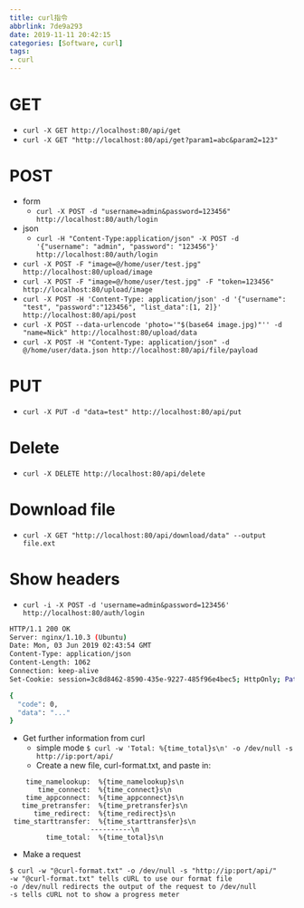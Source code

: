 ```yaml
---
title: curl指令
abbrlink: 7de9a293
date: 2019-11-11 20:42:15
categories: [Software, curl]
tags:
- curl
---
```

# GET
- `curl -X GET http://localhost:80/api/get`
- `curl -X GET "http://localhost:80/api/get?param1=abc&param2=123"`

# POST
- form
  - `curl -X POST -d "username=admin&password=123456" http://localhost:80/auth/login`
- json
  - `curl -H "Content-Type:application/json" -X POST -d '{"username": "admin", "password": "123456"}' http://localhost:80/auth/login`
- `curl -X POST -F "image=@/home/user/test.jpg" http://localhost:80/upload/image`
- `curl -X POST -F "image=@/home/user/test.jpg" -F "token=123456" http://localhost:80/upload/image`
- `curl -X POST -H 'Content-Type: application/json' -d '{"username": "test", "password":"123456", "list_data":[1, 2]}' http://localhost:80/api/post`
- `curl -X POST --data-urlencode 'photo='"$(base64 image.jpg)"'' -d "name=Nick" http://localhost:80/upload/data`
- `curl -X POST -H "Content-Type: application/json" -d @/home/user/data.json http://localhost:80/api/file/payload`

# PUT
- `curl -X PUT -d "data=test" http://localhost:80/api/put`

# Delete
- `curl -X DELETE http://localhost:80/api/delete`

# Download file
- `curl -X GET "http://localhost:80/api/download/data" --output file.ext`

# Show headers
- `curl -i -X POST -d 'username=admin&password=123456' http://localhost:80/auth/login`
```sh
HTTP/1.1 200 OK
Server: nginx/1.10.3 (Ubuntu)
Date: Mon, 03 Jun 2019 02:43:54 GMT
Content-Type: application/json
Content-Length: 1062
Connection: keep-alive
Set-Cookie: session=3c8d8462-8590-435e-9227-485f96e4bec5; HttpOnly; Path=/

{
  "code": 0,
  "data": "..."
}
```
* Get further information from curl
  * simple mode
  `$ curl -w 'Total: %{time_total}s\n' -o /dev/null -s http://ip:port/api/`
  * Create a new file, curl-format.txt, and paste in:
```
    time_namelookup:  %{time_namelookup}s\n
       time_connect:  %{time_connect}s\n
    time_appconnect:  %{time_appconnect}s\n
   time_pretransfer:  %{time_pretransfer}s\n
      time_redirect:  %{time_redirect}s\n
 time_starttransfer:  %{time_starttransfer}s\n
                    ----------\n
         time_total:  %{time_total}s\n
```
  * Make a request
```
$ curl -w "@curl-format.txt" -o /dev/null -s "http://ip:port/api/"
-w "@curl-format.txt" tells cURL to use our format file
-o /dev/null redirects the output of the request to /dev/null
-s tells cURL not to show a progress meter
```